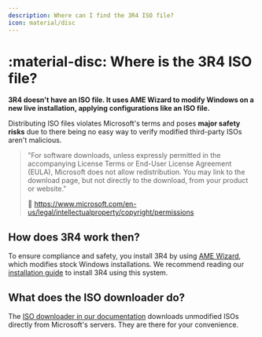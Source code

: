 ```yaml
---
description: Where can I find the 3R4 ISO file?
icon: material/disc
---
```


# :material-disc: Where is the 3R4 ISO file?

**3R4 doesn't have an ISO file. It uses AME Wizard to modify Windows on a new live installation, applying configurations like an ISO file.**

Distributing ISO files violates Microsoft's terms and poses **major safety risks** due to there being no easy way to verify modified third-party ISOs aren't malicious.

> "For software downloads, unless expressly permitted in the accompanying License Terms or End-User License Agreement (EULA), Microsoft does not allow redistribution. You may link to the download page, but not directly to the download, from your product or website."
>
> 🔗 <https://www.microsoft.com/en-us/legal/intellectualproperty/copyright/permissions>

## How does 3R4 work then?

To ensure compliance and safety, you install 3R4 by using [AME Wizard](https://ameliorated.io/), which modifies stock Windows installations. We recommend reading our [installation guide](../getting-started/installation.md) to install 3R4 using this system.

## What does the ISO downloader do?

The [ISO downloader in our documentation](../getting-started/installation.md#1-download-an-iso) downloads unmodified ISOs directly from Microsoft's servers. They are there for your convenience.
